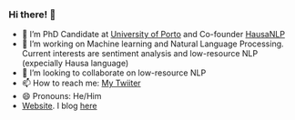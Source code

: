 ### Hi there! 👋

- 🔭 I’m PhD Candidate at [University of Porto](https://www.up.pt/) and Co-founder [HausaNLP](https://www.hausanlp.org) 
- 🌱 I’m working on Machine learning and Natural Language Processing. Current interests are sentiment analysis and low-resource NLP (expecially Hausa language)
- 👯 I’m looking to collaborate on low-resource NLP
- 📫 How to reach me: [My Twiiter](https://twitter.com/Shmuhammadd) 
- 😄 Pronouns: He/Him
- [Website](https://www.shmuhammad.com). I blog [here](https://blogs.shmuhammad.com)

